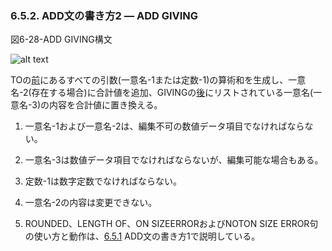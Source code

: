 ### 6.5.2. ADD文の書き方2 ― ADD GIVING

図6-28-ADD GIVING構文

![alt text](Image/6-28.png)

TOの<u>前</u>にあるすべての引数(一意名-1または定数-1)の算術和を生成し、一意名-2(存在する場合)に合計値を追加、GIVINGの<u>後</u>にリストされている一意名(一意名-3)の内容を合計値に置き換える。

1. 一意名-1および一意名-2は、編集不可の数値データ項目でなければならない。

2. 一意名-3は数値データ項目でなければならないが、編集可能な場合もある。

3. 定数-1は数字定数でなければならない。

4. 一意名-2の内容は変更できない。

5. ROUNDED、LENGTH OF、ON SIZEERRORおよびNOTON SIZE ERROR句の使い方と動作は、[6.5.1](6-5-1.md) ADD文の書き方1で説明している。
